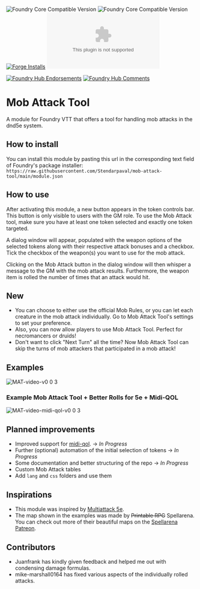 ![Foundry Core Compatible Version](https://img.shields.io/badge/dynamic/json.svg?url=https%3A%2F%2Fraw.githubusercontent.com%2FStendarpaval%2Fmob-attack-tool%2Fmaster%2Fmodule.json&label=Module%20Version&query=$.version&colorB=blue)
![Foundry Core Compatible Version](https://img.shields.io/badge/dynamic/json.svg?url=https%3A%2F%2Fraw.githubusercontent.com%2FStendarpaval%2Fmob-attack-tool%2Fmaster%2Fmodule.json&label=Foundry%20Version&query=$.compatibleCoreVersion&colorB=orange) [![Forge Installs](https://img.shields.io/badge/dynamic/json?label=Forge%20Installs&query=package.installs&suffix=%25&url=https%3A%2F%2Fforge-vtt.com%2Fapi%2Fbazaar%2Fpackage%2Fmob-attack-tool&colorB=4aa94a)](https://forge-vtt.com/bazaar#package=mob-attack-tool) ![Latest Release Download Count](https://img.shields.io/github/downloads/Stendarpaval/mob-attack-tool/latest/module.zip)

[![Foundry Hub Endorsements](https://img.shields.io/endpoint?logoColor=white&url=https%3A%2F%2Fwww.foundryvtt-hub.com%2Fwp-json%2Fhubapi%2Fv1%2Fpackage%2Fmob-attack-tool%2Fshield%2Fendorsements)](https://www.foundryvtt-hub.com/package/mob-attack-tool/) [![Foundry Hub Comments](https://img.shields.io/endpoint?logoColor=white&url=https%3A%2F%2Fwww.foundryvtt-hub.com%2Fwp-json%2Fhubapi%2Fv1%2Fpackage%2Fmob-attack-tool%2Fshield%2Fcomments)](https://www.foundryvtt-hub.com/package/mob-attack-tool/)

# Mob Attack Tool
A module for Foundry VTT that offers a tool for handling mob attacks in the dnd5e system.

## How to install
You can install this module by pasting this url in the corresponding text field of Foundry's package installer: `https://raw.githubusercontent.com/Stendarpaval/mob-attack-tool/main/module.json`

## How to use
After activating this module, a new button appears in the token controls bar. This button is only visible to users with the GM role. To use the Mob Attack tool, make sure you have at least one token selected and exactly one token targeted. 

A dialog window will appear, populated with the weapon options of the selected tokens along with their respective attack bonuses and a checkbox. Tick the checkbox of the weapon(s) you want to use for the mob attack. 

Clicking on the Mob Attack button in the dialog window will then whisper a message to the GM with the mob attack results. Furthermore, the weapon item is rolled the number of times that an attack would hit.

## New

* You can choose to either use the official Mob Rules, or you can let each creature in the mob attack individually. Go to Mob Attack Tool's settings to set your preference.
* Also, you can now allow players to use Mob Attack Tool. Perfect for necromancers or druids!
* Don't want to click "Next Turn" all the time? Now Mob Attack Tool can skip the turns of mob attackers that participated in a mob attack!

## Examples

![MAT-video-v0 0 3](https://user-images.githubusercontent.com/17188192/110196581-c81b2f00-7e45-11eb-908a-f0fd73567e10.gif)

### Example Mob Attack Tool + Better Rolls for 5e + Midi-QOL

![MAT-video-midi-qol-v0 0 3](https://user-images.githubusercontent.com/17188192/110196624-0fa1bb00-7e46-11eb-9ec1-ade1ef8dff96.gif)

## Planned improvements
* Improved support for [midi-qol](https://gitlab.com/tposney/midi-qol). -> _In Progress_
* Further (optional) automation of the initial selection of tokens -> _In Progress_
* Some documentation and better structuring of the repo -> _In Progress_
* Custom Mob Attack tables
* Add `lang` and `css` folders and use them


## Inspirations
* This module was inspired by [Multiattack 5e](https://github.com/jessev14/Multiattack-5e).
* The map shown in the examples was made by ~~Printable RPG~~ Spellarena. You can check out more of their beautiful maps on the [Spellarena Patreon](https://www.patreon.com/m/spellarena). 

## Contributors
* Juanfrank has kindly given feedback and helped me out with condensing damage formulas.
* mike-marshall0164 has fixed various aspects of the individually rolled attacks. 
